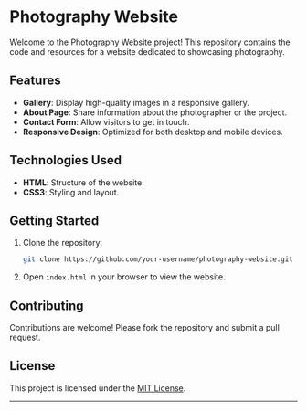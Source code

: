 # Photography Website

Welcome to the Photography Website project! This repository contains the code and resources for a website dedicated to showcasing photography.

## Features

- **Gallery**: Display high-quality images in a responsive gallery.
- **About Page**: Share information about the photographer or the project.
- **Contact Form**: Allow visitors to get in touch.
- **Responsive Design**: Optimized for both desktop and mobile devices.

## Technologies Used

- **HTML**: Structure of the website.
- **CSS3**: Styling and layout.

## Getting Started

1. Clone the repository:
    ```bash
    git clone https://github.com/your-username/photography-website.git
    ```
2. Open `index.html` in your browser to view the website.

## Contributing

Contributions are welcome! Please fork the repository and submit a pull request.

## License

This project is licensed under the [MIT License](LICENSE).

---